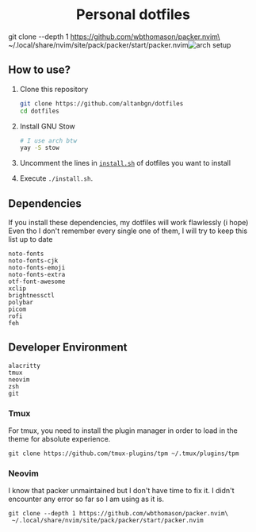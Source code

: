 <h1 align="center">Personal dotfiles</h1>

git clone --depth 1 https://github.com/wbthomason/packer.nvim\
 ~/.local/share/nvim/site/pack/packer/start/packer.nvim![arch setup](https://i.imgur.com/sXuSDVO.png)

## How to use?

1. Clone this repository

    ```bash
    git clone https://github.com/altanbgn/dotfiles
    cd dotfiles
    ```

2. Install GNU Stow

    ```bash
    # I use arch btw
    yay -S stow
    ```

3. Uncomment the lines in [`install.sh`](./install.sh) of dotfiles you want to install
4. Execute `./install.sh`.

## Dependencies

If you install these dependencies, my dotfiles will work flawlessly (i hope)
Even tho I don't remember every single one of them, I will try to keep this list up to date

`noto-fonts`<br/>
`noto-fonts-cjk`<br/>
`noto-fonts-emoji`<br/>
`noto-fonts-extra`<br/>
`otf-font-awesome`<br/>
`xclip`<br/>
`brightnessctl`<br/>
`polybar`<br/>
`picom`<br/>
`rofi`<br/>
`feh`<br/>

## Developer Environment

`alacritty`<br/>
`tmux`<br/>
`neovim`<br/>
`zsh`<br/>
`git`<br/>

### Tmux

For tmux, you need to install the plugin manager in order to load in the theme for absolute experience.

```
git clone https://github.com/tmux-plugins/tpm ~/.tmux/plugins/tpm
```

### Neovim

I know that packer unmaintained but I don't have time to fix it.
I didn't encounter any error so far so I am using as it is.

```
git clone --depth 1 https://github.com/wbthomason/packer.nvim\
 ~/.local/share/nvim/site/pack/packer/start/packer.nvim
```
